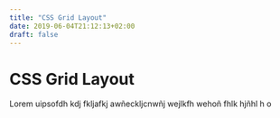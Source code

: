 ```yaml
---
title: "CSS Grid Layout"
date: 2019-06-04T21:12:13+02:00
draft: false
---
```


# CSS Grid Layout

Lorem uipsofdh kdj fkljafkj awñeckljcnwñj wejlkfh wehoñ fhlk hjñhl h o